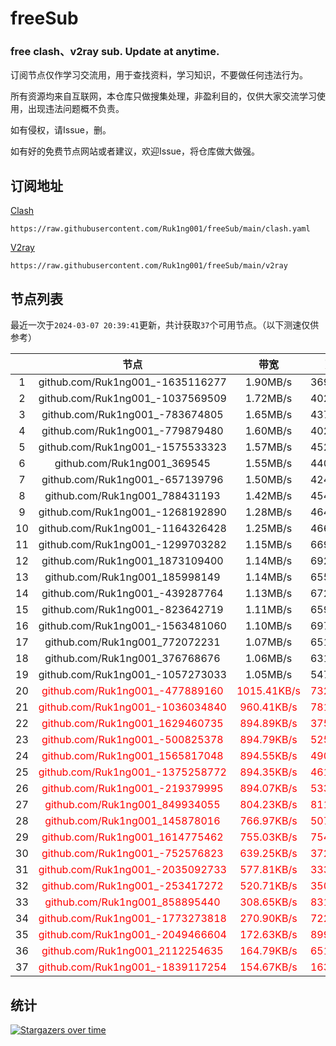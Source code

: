 # freeSub
### free clash、v2ray sub. Update at anytime.

订阅节点仅作学习交流用，用于查找资料，学习知识，不要做任何违法行为。

所有资源均来自互联网，本仓库只做搜集处理，非盈利目的，仅供大家交流学习使用，出现违法问题概不负责。

如有侵权，请Issue，删。

如有好的免费节点网站或者建议，欢迎Issue，将仓库做大做强。

## 订阅地址
[Clash](https://raw.githubusercontent.com/Ruk1ng001/freeSub/main/clash.yaml)
```
https://raw.githubusercontent.com/Ruk1ng001/freeSub/main/clash.yaml
```
[V2ray](https://raw.githubusercontent.com/Ruk1ng001/freeSub/main/v2ray)
```
https://raw.githubusercontent.com/Ruk1ng001/freeSub/main/v2ray
```

## 节点列表

最近一次于`2024-03-07 20:39:41`更新，共计获取`37`个可用节点。（以下测速仅供参考）

|  | 节点 | 带宽 | 延迟 |
|:-:|:--:|:--:|:--:|
 | 1 | github.com/Ruk1ng001_-1635116277 | 1.90MB/s | 369.00ms |
 | 2 | github.com/Ruk1ng001_-1037569509 | 1.72MB/s | 402.00ms |
 | 3 | github.com/Ruk1ng001_-783674805 | 1.65MB/s | 437.00ms |
 | 4 | github.com/Ruk1ng001_-779879480 | 1.60MB/s | 402.00ms |
 | 5 | github.com/Ruk1ng001_-1575533323 | 1.57MB/s | 452.00ms |
 | 6 | github.com/Ruk1ng001_369545 | 1.55MB/s | 440.00ms |
 | 7 | github.com/Ruk1ng001_-657139796 | 1.50MB/s | 424.00ms |
 | 8 | github.com/Ruk1ng001_788431193 | 1.42MB/s | 454.00ms |
 | 9 | github.com/Ruk1ng001_-1268192890 | 1.28MB/s | 464.00ms |
 | 10 | github.com/Ruk1ng001_-1164326428 | 1.25MB/s | 466.00ms |
 | 11 | github.com/Ruk1ng001_-1299703282 | 1.15MB/s | 669.00ms |
 | 12 | github.com/Ruk1ng001_1873109400 | 1.14MB/s | 692.00ms |
 | 13 | github.com/Ruk1ng001_185998149 | 1.14MB/s | 655.00ms |
 | 14 | github.com/Ruk1ng001_-439287764 | 1.13MB/s | 672.00ms |
 | 15 | github.com/Ruk1ng001_-823642719 | 1.11MB/s | 659.00ms |
 | 16 | github.com/Ruk1ng001_-1563481060 | 1.10MB/s | 697.00ms |
 | 17 | github.com/Ruk1ng001_772072231 | 1.07MB/s | 651.00ms |
 | 18 | github.com/Ruk1ng001_376768676 | 1.06MB/s | 631.00ms |
 | 19 | github.com/Ruk1ng001_-1057273033 | 1.05MB/s | 547.00ms |
 | 20 | <font color=red>github.com/Ruk1ng001_-477889160</font> | <font color=red>1015.41KB/s</font> | <font color=red>732.00ms</font> |
 | 21 | <font color=red>github.com/Ruk1ng001_-1036034840</font> | <font color=red>960.41KB/s</font> | <font color=red>781.00ms</font> |
 | 22 | <font color=red>github.com/Ruk1ng001_1629460735</font> | <font color=red>894.89KB/s</font> | <font color=red>375.00ms</font> |
 | 23 | <font color=red>github.com/Ruk1ng001_-500825378</font> | <font color=red>894.79KB/s</font> | <font color=red>525.00ms</font> |
 | 24 | <font color=red>github.com/Ruk1ng001_1565817048</font> | <font color=red>894.55KB/s</font> | <font color=red>490.00ms</font> |
 | 25 | <font color=red>github.com/Ruk1ng001_-1375258772</font> | <font color=red>894.35KB/s</font> | <font color=red>461.00ms</font> |
 | 26 | <font color=red>github.com/Ruk1ng001_-219379995</font> | <font color=red>894.07KB/s</font> | <font color=red>533.00ms</font> |
 | 27 | <font color=red>github.com/Ruk1ng001_849934055</font> | <font color=red>804.23KB/s</font> | <font color=red>811.00ms</font> |
 | 28 | <font color=red>github.com/Ruk1ng001_145878016</font> | <font color=red>766.97KB/s</font> | <font color=red>507.00ms</font> |
 | 29 | <font color=red>github.com/Ruk1ng001_1614775462</font> | <font color=red>755.03KB/s</font> | <font color=red>754.00ms</font> |
 | 30 | <font color=red>github.com/Ruk1ng001_-752576823</font> | <font color=red>639.25KB/s</font> | <font color=red>372.00ms</font> |
 | 31 | <font color=red>github.com/Ruk1ng001_-2035092733</font> | <font color=red>577.81KB/s</font> | <font color=red>333.00ms</font> |
 | 32 | <font color=red>github.com/Ruk1ng001_-253417272</font> | <font color=red>520.71KB/s</font> | <font color=red>350.00ms</font> |
 | 33 | <font color=red>github.com/Ruk1ng001_858895440</font> | <font color=red>308.65KB/s</font> | <font color=red>831.00ms</font> |
 | 34 | <font color=red>github.com/Ruk1ng001_-1773273818</font> | <font color=red>270.90KB/s</font> | <font color=red>722.00ms</font> |
 | 35 | <font color=red>github.com/Ruk1ng001_-2049466604</font> | <font color=red>172.63KB/s</font> | <font color=red>899.00ms</font> |
 | 36 | <font color=red>github.com/Ruk1ng001_2112254635</font> | <font color=red>164.79KB/s</font> | <font color=red>651.00ms</font> |
 | 37 | <font color=red>github.com/Ruk1ng001_-1839117254</font> | <font color=red>154.67KB/s</font> | <font color=red>163.00ms</font> |


## 统计

[![Stargazers over time](https://starchart.cc/Ruk1ng001/freeSub.svg)](https://starchart.cc/Ruk1ng001/freeSub)